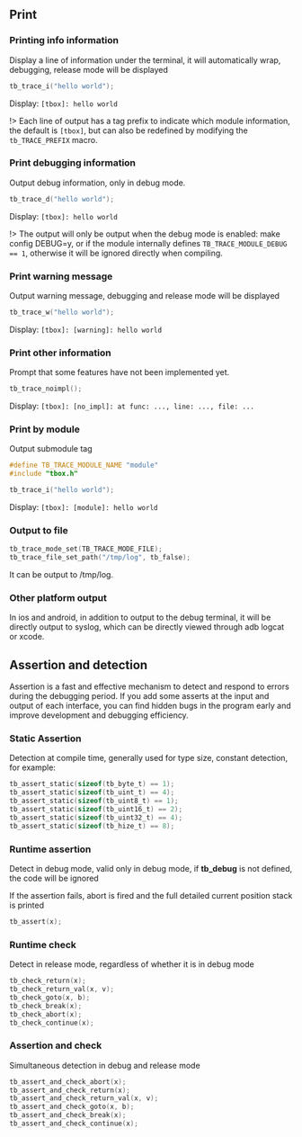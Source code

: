 ## Print

### Printing info information

Display a line of information under the terminal, it will automatically wrap, debugging, release mode will be displayed

```c
tb_trace_i("hello world");
```

Display: `[tbox]: hello world`

!> Each line of output has a tag prefix to indicate which module information, the default is `[tbox]`, but can also be redefined by modifying the `tb_TRACE_PREFIX` macro.

### Print debugging information

Output debug information, only in debug mode.

```c
tb_trace_d("hello world");
```

Display: `[tbox]: hello world`

!> The output will only be output when the debug mode is enabled: make config DEBUG=y, or if the module internally defines `TB_TRACE_MODULE_DEBUG == 1`, otherwise it will be ignored directly when compiling.

### Print warning message

Output warning message, debugging and release mode will be displayed

```c
tb_trace_w("hello world");
```

Display: `[tbox]: [warning]: hello world`

### Print other information

Prompt that some features have not been implemented yet.

```c
tb_trace_noimpl();
```

Display: `[tbox]: [no_impl]: at func: ..., line: ..., file: ...`

### Print by module

Output submodule tag

```c
#define TB_TRACE_MODULE_NAME "module"
#include "tbox.h"

tb_trace_i("hello world");
````

Display: `[tbox]: [module]: hello world`

### Output to file

```c
tb_trace_mode_set(TB_TRACE_MODE_FILE);
tb_trace_file_set_path("/tmp/log", tb_false);
```

It can be output to /tmp/log.

### Other platform output

In ios and android, in addition to output to the debug terminal, it will be directly output to syslog, which can be directly viewed through adb logcat or xcode.

## Assertion and detection

Assertion is a fast and effective mechanism to detect and respond to errors during the debugging period. If you add some asserts at the input and output of each interface, you can find hidden bugs in the program early and improve development and debugging efficiency.

### Static Assertion

Detection at compile time, generally used for type size, constant detection, for example:

```c
tb_assert_static(sizeof(tb_byte_t) == 1);
tb_assert_static(sizeof(tb_uint_t) == 4);
tb_assert_static(sizeof(tb_uint8_t) == 1);
tb_assert_static(sizeof(tb_uint16_t) == 2);
tb_assert_static(sizeof(tb_uint32_t) == 4);
tb_assert_static(sizeof(tb_hize_t) == 8);
```

### Runtime assertion

Detect in debug mode, valid only in debug mode, if __tb_debug__ is not defined, the code will be ignored

If the assertion fails, abort is fired and the full detailed current position stack is printed

```c
tb_assert(x);
```

### Runtime check

Detect in release mode, regardless of whether it is in debug mode

```c
tb_check_return(x);
tb_check_return_val(x, v);
tb_check_goto(x, b);
tb_check_break(x);
tb_check_abort(x);
tb_check_continue(x);
```

### Assertion and check

Simultaneous detection in debug and release mode

```c
tb_assert_and_check_abort(x);
tb_assert_and_check_return(x);
tb_assert_and_check_return_val(x, v);
tb_assert_and_check_goto(x, b);
tb_assert_and_check_break(x);
tb_assert_and_check_continue(x);
```

